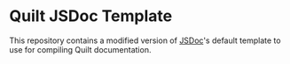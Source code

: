 # Quilt JSDoc Template

This repository contains a modified version of [JSDoc](https://github.com/jsdoc3/jsdoc)'s
default template to use for compiling Quilt documentation.
